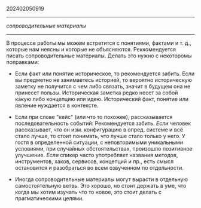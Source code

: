 202402050919
***
*сопроводительные материалы*
***
В процессе работы мы можем встретится с понятиями, фактами и т. д., которые нам неясны и которые не объясняются.
Реккомендуется писать сопроводительные материалы.
Делать это нужно с некоторомы поправками:

- Если факт или понятие историческое, то рекомендуется забить.
  Если вы предметно не занимаетесь историей, то вероятно историческую заметку не получится с чем либо связать, значит в будущем она не принесет пользы.
  Историческая заметка редко несет за собой какую либо концепцию или идею.
  Исторический факт, понятие или явление нуждается в контексте.

- Если при слове "кейс" (или что то похожее), рассказывается последовательность событий:
  Рекомендуется забить.
  *Если* человек рассказывает, что он изм. конфигурацию в опред. системе и всё стало лучше, то стоит понимать, что лучше стало только у него.
  У гостя в определенной ситуации, с неповторимыми уникальными условиями, при случайных обстоятельствах, произошло позитивное улучшение.
  *Если* спикер часто употребляет названия методов, инструментов, хаков, сервисов, концепций и пр., есть смысл остановится и разобраться во всем озвученном по отдельности.

- Иногда сопроводительные материалы могут вырасти в отдельную самостоятельную ветвь.
  Это хорошо, но стоит держать в уме, что когда мы хотим изучать что то новое, это стоит делать с прагматическими целями.
  

